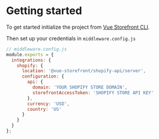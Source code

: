 # Getting started

To get started  initialize the project from [Vue Storefront CLI](https://docs.vuestorefront.io/v2/general/installation.html).

Then set up your credentials in `middleware.config.js`

```js
// middleware.config.js
module.exports = {
  integrations: {
    shopify: {
      location: '@vue-storefront/shopify-api/server',
      configuration: {
        api: {
          domain: 'YOUR SHOPIFY STORE DOMAIN',
          storefrontAccessToken: 'SHOPIFY STORE API KEY'
        },
        currency: 'USD',
        country: 'US'
      }
    }
  }
};

```